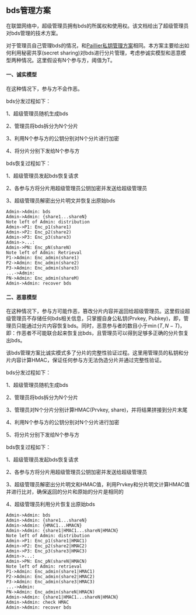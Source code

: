 ## bds管理方案

在联盟网络中，超级管理员拥有bds的所属权和使用权。该文档给出了超级管理员对bds管理的技术方案。

对于管理员自己管理bds的情况，和[Paillier私钥管理方案](../paillier/key_management_zh.md)相同。本方案主要给出如何利用秘密共享(secret sharing)对bds进行分片管理，考虑参诚实模型和恶意模型两种情况。这里假设有N个参与方，阈值为T。

#### 一、诚实模型

在这种情况下，参与方不会作恶。

bds分发过程如下：

1、超级管理员随机生成bds

2、管理员将bds拆分为N个分片

3、利用N个参与方的公钥分别对N个分片进行加密

4、将分片分别下发给N个参与方

bds恢复过程如下：

1、超级管理员发起bds恢复请求

2、各参与方将分片用超级管理员公钥加密并发送给超级管理员

3、超级管理员解密出分片明文并恢复出原始bds

```sequence
Admin->Admin: bds
Admin->Admin: {share1...shareN}
Note left of Admin: distribution
Admin->P1: Enc_p1(share1)
Admin->P2: Enc_p2(share2)
Admin->P3: Enc_p3(share3)
Admin->...:
Admin->PN: Enc_pN(shareN)
Note left of Admin: Retrieval
P1->Admin: Enc_admin(share1)
P2->Admin: Enc_admin(share2)
P3->Admin: Enc_admin(share3)
...->Admin:
PN->Admin: Enc_admin(shareM)
Admin->Admin: recover bds
```



#### 二、恶意模型

在这种情况下，参与方可能作恶，篡改分片内容并返回给超级管理员。这里假设超级管理员不存储任何bds相关信息，只掌握自身公私钥(Prvkey, Pubkey)，即，管理员只能通过分片内容恢复bds。同时，恶意参与者的数目小于$\min(T, N-T)$，即：作恶者不可能联合起来恢复出bds，且管理员可以得到足够多正确的分片恢复出bds。

该bds管理方案比诚实模式多了分片的完整性验证过程。这里用管理员的私钥和分片内容计算HMAC，保证任何参与方无法伪造分片并通过完整性验证。

bds分发过程如下：

1、超级管理员随机生成bds

2、管理员将bds拆分为N个分片

3、管理员对N个分片分别计算HMAC(Prvkey, share)，并将结果拼接到分片末尾

4、利用N个参与方的公钥分别对N个分片进行加密

5、将分片分别下发给N个参与方

bds恢复过程如下：

1、超级管理员发起bds恢复请求

2、各参与方将分片用超级管理员公钥加密并发送给超级管理员

3、超级管理员解密出分片明文和HMAC值，利用Prvkey和分片明文计算HMAC值并进行比对，确保返回的分片和原始的分片是相同的

4、超级管理员利用分片恢复出原始bds

```sequence
Admin->Admin: bds
Admin->Admin: {share1...shareN}
Admin->Admin: {HMAC1...HMACN}
Admin->Admin: {share1|HMAC1...shareN|HMACN}
Note left of Admin: distribution
Admin->P1: Enc_p1(share1|HMAC1)
Admin->P2: Enc_p2(share2|HMAC2)
Admin->P3: Enc_p3(share3|HMAC3)
Admin->...:
Admin->PN: Enc_pN(shareN|HMACN)
Note left of Admin: retrieval
P1->Admin: Enc_admin(share1|HMAC1)
P2->Admin: Enc_admin(share2|HMAC2)
P3->Admin: Enc_admin(share3|HMAC3)
...->Admin: 
PN->Admin: Enc_admin(shareN|HMACN)
Admin->Admin: {share1|HMAC1...shareN|HMACN}
Admin->Admin: check HMAC
Admin->Admin: recover bds
```
